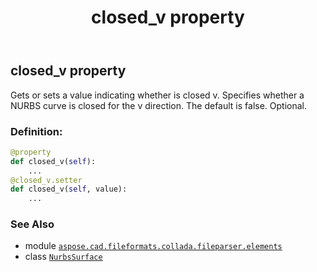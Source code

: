 ﻿---
title: closed_v property
second_title: Aspose.CAD for Python via .NET API References
description: 
type: docs
weight: 40
url: /python-net/aspose.cad.fileformats.collada.fileparser.elements/nurbssurface/closed_v/
is_root: false
---

## closed_v property


Gets or sets a value indicating whether is closed v.
Specifies whether a NURBS curve is closed for the v direction.
The default is false.
Optional.
### Definition:
```python
@property
def closed_v(self):
    ...
@closed_v.setter
def closed_v(self, value):
    ...
```

### See Also
* module [`aspose.cad.fileformats.collada.fileparser.elements`](../../)
* class [`NurbsSurface`](/cad/python-net/aspose.cad.fileformats.collada.fileparser.elements/nurbssurface)
